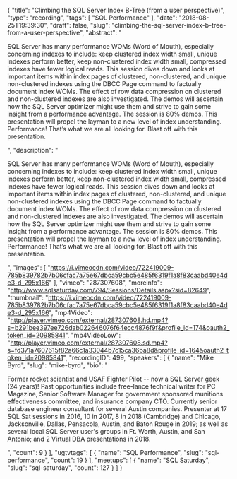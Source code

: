 {
  "title": "Climbing the SQL Server Index B-Tree (from a user perspective)",
  "type": "recording",
  "tags": [
    "SQL Performance"
  ],
  "date": "2018-08-25T19:39:30",
  "draft": false,
  "slug": "climbing-the-sql-server-index-b-tree-from-a-user-perspective",
  "abstract": "<p>SQL Server has many performance WOMs (Word of Mouth), especially concerning indexes to include: keep clustered index width small, unique indexes perform better, keep non-clustered index width small, compressed indexes have fewer logical reads. This session dives down and looks at important items within index pages of clustered, non-clustered, and unique non-clustered indexes using the DBCC Page command to factually document index WOMs.  The effect of row data compression on clustered and non-clustered indexes are also investigated.  The demos will ascertain how the SQL Server optimizer might use them and strive to gain some insight from a performance advantage. The session is 80% demos. This presentation will propel the layman to a new level of index understanding. Performance! That’s what we are all looking for. Blast off with this presentation.</p>",
  "description": "<p>SQL Server has many performance WOMs (Word of Mouth), especially concerning indexes to include: keep clustered index width small, unique indexes perform better, keep non-clustered index width small, compressed indexes have fewer logical reads. This session dives down and looks at important items within index pages of clustered, non-clustered, and unique non-clustered indexes using the DBCC Page command to factually document index WOMs.  The effect of row data compression on clustered and non-clustered indexes are also investigated.  The demos will ascertain how the SQL Server optimizer might use them and strive to gain some insight from a performance advantage. The session is 80% demos. This presentation will propel the layman to a new level of index understanding. Performance! That’s what we are all looking for. Blast off with this presentation.</p>",
  "images": [
    "https://i.vimeocdn.com/video/722419009-785b839782b7b06cfac7a75e67dbca59cbc5e485f6319f1a8f83caabd40e4de3-d_295x166"
  ],
  "vimeo": "287307608",
  "moreinfo": "http://www.sqlsaturday.com/794/Sessions/Details.aspx?sid=82649",
  "thumbnail": "https://i.vimeocdn.com/video/722419009-785b839782b7b06cfac7a75e67dbca59cbc5e485f6319f1a8f83caabd40e4de3-d_295x166",
  "mp4Video": "http://player.vimeo.com/external/287307608.hd.mp4?s=b291bee397ee726dab022646076f64ecc4876f9f&profile_id=174&oauth2_token_id=20985841",
  "mp4VideoLow": "http://player.vimeo.com/external/287307608.sd.mp4?s=fd371a7607615f82a66c1a33044b7c15ca36ba8d&profile_id=164&oauth2_token_id=20985841",
  "recordingID": 499,
  "speakers": [
    {
      "name": "Mike Byrd",
      "slug": "mike-byrd",
      "bio": "<p>Former rocket scientist and USAF Fighter Pilot -- now a SQL Server geek (24 years)! Past opportunities include free-lance technical writer for PC Magazine, Senior Software Manager for government sponsored munitions effectiveness committee, and insurance company CTO. Currently senior database engineer consultant for several Austin companies. Presenter at 17 SQL Sat sessions in 2016, 10 in 2017, 8 in 2018 (Cambridge) and Chicago, Jacksonville, Dallas, Pensacola, Austin, and Baton Rouge in 2019; as well as several local SQL Server user's groups in Ft. Worth, Austin, and San Antonio; and 2 Virtual DBA presentations in 2018.</p>",
      "count": 9
    }
  ],
  "ugtvtags": [
    {
      "name": "SQL Performance",
      "slug": "sql-performance",
      "count": 19
    }
  ],
  "meetups": [
    {
      "name": "SQL Saturday",
      "slug": "sql-saturday",
      "count": 127
    }
  ]
}